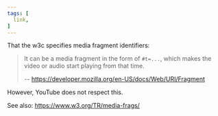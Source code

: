 ```yaml
---
tags: [
  link,
]
---
```

That the w3c specifies media fragment identifiers:

> It can be a media fragment in the form of `#t=...`, which makes the video or audio start playing from that time.
>
> -- https://developer.mozilla.org/en-US/docs/Web/URI/Fragment

However, YouTube does not respect this.

See also: https://www.w3.org/TR/media-frags/

